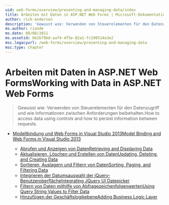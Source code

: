 ```yaml
---
uid: web-forms/overview/presenting-and-managing-data/index
title: Arbeiten mit Daten in ASP.NET Web Forms | Microsoft-Dokumentation
author: rick-anderson
description: 'Gewusst wie: Verwenden von Steuerelementen für den Datenzugriff und wie Informationen zwischen Anforderungen beibehalten.'
ms.author: riande
ms.date: 08/08/2011
ms.assetid: bb2b79bd-aaf4-4f5e-82a1-fc199514a3e2
msc.legacyurl: /web-forms/overview/presenting-and-managing-data
msc.type: chapter
---
```

<a name="working-with-data-in-aspnet-web-forms"></a><span data-ttu-id="d5d48-103">Arbeiten mit Daten in ASP.NET Web Forms</span><span class="sxs-lookup"><span data-stu-id="d5d48-103">Working with Data in ASP.NET Web Forms</span></span>
====================
> <span data-ttu-id="d5d48-104">Gewusst wie: Verwenden von Steuerelementen für den Datenzugriff und wie Informationen zwischen Anforderungen beibehalten.</span><span class="sxs-lookup"><span data-stu-id="d5d48-104">How to access data using controls and how to persist information between requests.</span></span>


- [<span data-ttu-id="d5d48-105">Modellbindung und Web Forms in Visual Studio 2013</span><span class="sxs-lookup"><span data-stu-id="d5d48-105">Model Binding and Web Forms in Visual Studio 2013</span></span>](model-binding/index.md)

    - [<span data-ttu-id="d5d48-106">Abrufen und Anzeigen von Daten</span><span class="sxs-lookup"><span data-stu-id="d5d48-106">Retrieving and Displaying Data</span></span>](model-binding/retrieving-data.md)
    - [<span data-ttu-id="d5d48-107">Aktualisieren, Löschen und Erstellen von Daten</span><span class="sxs-lookup"><span data-stu-id="d5d48-107">Updating, Deleting, and Creating Data</span></span>](model-binding/updating-deleting-and-creating-data.md)
    - [<span data-ttu-id="d5d48-108">Sortieren, Auslagern und Filtern von Daten</span><span class="sxs-lookup"><span data-stu-id="d5d48-108">Sorting, Paging, and Filtering Data</span></span>](model-binding/sorting-paging-and-filtering-data.md)
    - [<span data-ttu-id="d5d48-109">Integrieren der Datumsauswahl der jQuery-Benutzeroberfläche</span><span class="sxs-lookup"><span data-stu-id="d5d48-109">Integrating JQuery UI Datepicker</span></span>](model-binding/integrating-jquery-ui.md)
    - [<span data-ttu-id="d5d48-110">Filtern von Daten mithilfe von Abfragezeichenfolgenwerten</span><span class="sxs-lookup"><span data-stu-id="d5d48-110">Using Query String Values to Filter Data</span></span>](model-binding/using-query-string-values-to-retrieve-data.md)
    - [<span data-ttu-id="d5d48-111">Hinzufügen der Geschäftslogikebene</span><span class="sxs-lookup"><span data-stu-id="d5d48-111">Adding Business Logic Layer</span></span>](model-binding/adding-business-logic-layer.md)
